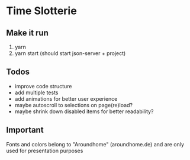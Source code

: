 # Time Slotterie

## Make it run

1. yarn
2. yarn start (should start json-server + project)

## Todos

- improve code structure
- add multiple tests
- add animations for better user experience
- maybe autoscroll to selections on page(re)load?
- maybe shrink down disabled items for better readability?

## Important

Fonts and colors belong to "Aroundhome" (aroundhome.de) and are only used for presentation purposes
